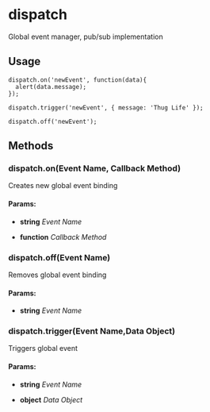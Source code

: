 # dispatch

Global event manager, pub/sub implementation

## Usage

    dispatch.on('newEvent', function(data){
      alert(data.message);
    });

    dispatch.trigger('newEvent', { message: 'Thug Life' });

    dispatch.off('newEvent');

## Methods

### dispatch.on(Event Name, Callback Method)

Creates new global event binding

#### Params:

* **string** *Event Name*

* **function** *Callback Method*

### dispatch.off(Event Name)

Removes global event binding

#### Params:

* **string** *Event Name*

### dispatch.trigger(Event Name,Data Object)

Triggers global event

#### Params:

* **string** *Event Name*

* **object** *Data Object*
